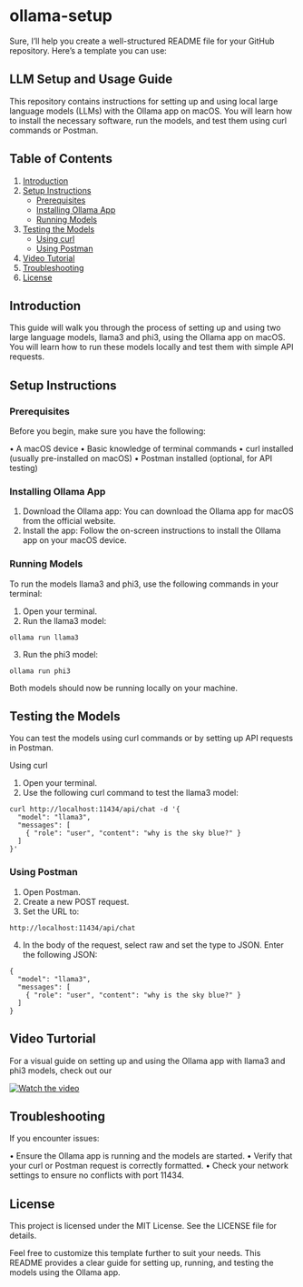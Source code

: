 # ollama-setup

Sure, I’ll help you create a well-structured README file for your GitHub repository. Here’s a template you can use:

## LLM Setup and Usage Guide

This repository contains instructions for setting up and using local large language models (LLMs) with the Ollama app on macOS. You will learn how to install the necessary software, run the models, and test them using curl commands or Postman.


## Table of Contents

1. [Introduction](#introduction)
2. [Setup Instructions](#setup-instructions)
   - [Prerequisites](#prerequisites)
   - [Installing Ollama App](#installing-ollama-app)
   - [Running Models](#running-models)
3. [Testing the Models](#testing-the-models)
   - [Using curl](#using-curl)
   - [Using Postman](#using-postman)
4. [Video Tutorial](#video-tutorial)
5. [Troubleshooting](#troubleshooting)
6. [License](#license)

## Introduction

This guide will walk you through the process of setting up and using two large language models, llama3 and phi3, using the Ollama app on macOS. You will learn how to run these models locally and test them with simple API requests.

## Setup Instructions

### Prerequisites

Before you begin, make sure you have the following:

•	A macOS device
•	Basic knowledge of terminal commands
•	curl installed (usually pre-installed on macOS)
•	Postman installed (optional, for API testing)


### Installing Ollama App

1.	Download the Ollama app: You can download the Ollama app for macOS from the official website.
2.	Install the app: Follow the on-screen instructions to install the Ollama app on your macOS device.


### Running Models

To run the models llama3 and phi3, use the following commands in your terminal:

1.	Open your terminal.
2.	Run the llama3 model:

```
ollama run llama3
```

3.	Run the phi3 model:

```
ollama run phi3
```
Both models should now be running locally on your machine.


## Testing the Models

You can test the models using curl commands or by setting up API requests in Postman.

Using curl

1.	Open your terminal.
2.	Use the following curl command to test the llama3 model:

```
curl http://localhost:11434/api/chat -d '{
  "model": "llama3",
  "messages": [
    { "role": "user", "content": "why is the sky blue?" }
  ]
}'
```

### Using Postman

1.	Open Postman.
2.	Create a new POST request.
3.	Set the URL to:

```
http://localhost:11434/api/chat
 ```
4.	In the body of the request, select raw and set the type to JSON. Enter the following JSON:
  
```
{
  "model": "llama3",
  "messages": [
    { "role": "user", "content": "why is the sky blue?" }
  ]
}
```
## Video Turtorial
For a visual guide on setting up and using the Ollama app with llama3 and phi3 models, check out our 

[![Watch the video](https://img.youtube.com/vi/YOUTUBE_VIDEO_ID/0.jpg)](https://www.youtube.com/watch?v=wbYChQ3UUjU)



## Troubleshooting

If you encounter issues:

•	Ensure the Ollama app is running and the models are started.
•	Verify that your curl or Postman request is correctly formatted.
•	Check your network settings to ensure no conflicts with port 11434.


## License

This project is licensed under the MIT License. See the LICENSE file for details.

Feel free to customize this template further to suit your needs. This README provides a clear guide for setting up, running, and testing the models using the Ollama app.
